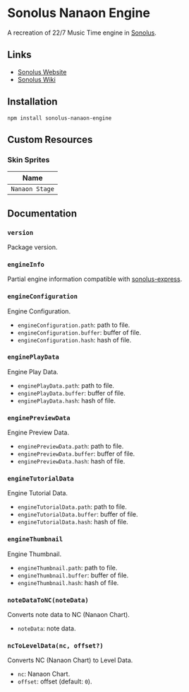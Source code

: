 # Sonolus Nanaon Engine

A recreation of 22/7 Music Time engine in [Sonolus](https://sonolus.com).

## Links

-   [Sonolus Website](https://sonolus.com)
-   [Sonolus Wiki](https://github.com/NonSpicyBurrito/sonolus-wiki)

## Installation

```
npm install sonolus-nanaon-engine
```

## Custom Resources

### Skin Sprites

| Name           |
| -------------- |
| `Nanaon Stage` |

## Documentation

### `version`

Package version.

### `engineInfo`

Partial engine information compatible with [sonolus-express](https://github.com/NonSpicyBurrito/sonolus-express).

### `engineConfiguration`

Engine Configuration.

-   `engineConfiguration.path`: path to file.
-   `engineConfiguration.buffer`: buffer of file.
-   `engineConfiguration.hash`: hash of file.

### `enginePlayData`

Engine Play Data.

-   `enginePlayData.path`: path to file.
-   `enginePlayData.buffer`: buffer of file.
-   `enginePlayData.hash`: hash of file.

### `enginePreviewData`

Engine Preview Data.

-   `enginePreviewData.path`: path to file.
-   `enginePreviewData.buffer`: buffer of file.
-   `enginePreviewData.hash`: hash of file.

### `engineTutorialData`

Engine Tutorial Data.

-   `engineTutorialData.path`: path to file.
-   `engineTutorialData.buffer`: buffer of file.
-   `engineTutorialData.hash`: hash of file.

### `engineThumbnail`

Engine Thumbnail.

-   `engineThumbnail.path`: path to file.
-   `engineThumbnail.buffer`: buffer of file.
-   `engineThumbnail.hash`: hash of file.

### `noteDataToNC(noteData)`

Converts note data to NC (Nanaon Chart).

-   `noteData`: note data.

### `ncToLevelData(nc, offset?)`

Converts NC (Nanaon Chart) to Level Data.

-   `nc`: Nanaon Chart.
-   `offset`: offset (default: `0`).
